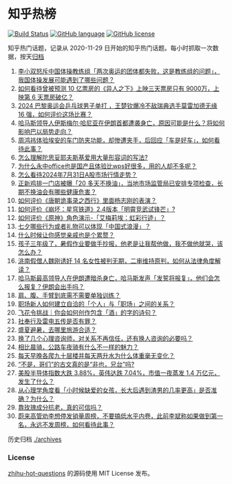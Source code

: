 # 知乎热榜
[![Build Status](https://github.com/ToWeLong/zhihu-hot-questions/workflows/CI/badge.svg)](https://github.com/ToWeLong/zhihu-hot-questions/actions)
[![GitHub language](https://img.shields.io/badge/language-golang-orange.svg)](https://golang.org/)
[![GitHub license](https://img.shields.io/github/license/ToWeLong/zhihu-hot-questions)](https://github.com/ToWeLong/zhihu-hot-questions/blob/main/LICENSE)

知乎热门话题，记录从 2020-11-29 日开始的知乎热门话题。每小时抓取一次数据，按天[归档](./archives)

<!-- BEGIN -->

1. [李小双怒斥中国体操教练组「两次奥运的团体都失败，这是教练组的问题」，我国体操发展可能遇到了哪些问题？](https://www.zhihu.com/question/662991271)
1. [如何看待曾被预测 10 亿票房的《异人之下》上映三天票房只有 9000万，上映第 6 天票房破亿？](https://www.zhihu.com/question/662961559)
1. [2024 巴黎奥运会乒乓球男子单打 ，王楚钦爆冷不敌瑞典选手莫雷加德无缘 16 强，如何评价这场比赛？](https://www.zhihu.com/question/663083499)
1. [哈马斯领导人伊斯梅尔·哈尼亚在伊朗首都遭袭身亡，原因可能是什么？将如何影响巴以局势走向？](https://www.zhihu.com/question/663066016)
1. [周鸿祎体验埃安的车门防夹功能，却惨遭夹手，后回应「车是好车」，如何看待此事？](https://www.zhihu.com/question/663015098)
1. [怎么理解陀思妥耶夫斯基爱用大量形容词的写法?](https://www.zhihu.com/question/662970351)
1. [为什么永中office也是国产且体验比wps好很多，用的人却不多呢？](https://www.zhihu.com/question/661412908)
1. [怎么看待2024年7月31日A股市场行情走势？](https://www.zhihu.com/question/663070265)
1. [正新鸡排一门店被曝「20 多天不换油」，当地市场监管局已安排专项检查，长期不换油会有哪些健康危害？](https://www.zhihu.com/question/663056126)
1. [如何评价《唐朝诡事录之西行》里面杨志刚的表演？](https://www.zhihu.com/question/662535931)
1. [如何评价《崩坏：星穹铁道》2.4版本「明霄竞武试锋芒」?](https://www.zhihu.com/question/663066785)
1. [如何评价《原神》角色演示-「艾梅莉埃：虹彩行迹」？](https://www.zhihu.com/question/663073764)
1. [七夕哪些行为或者礼物可以体现「中国式浪漫」？](https://www.zhihu.com/question/662470169)
1. [什么时候让你感觉亲戚也是个累赘？](https://www.zhihu.com/question/348261038)
1. [孩子三年级了，暑假作业要做手抄报，他老是让我帮他做，我不做他就哭，该怎么办？](https://www.zhihu.com/question/661164561)
1. [洮南假僧人魏刚诱奸 14 名女性被判无期，二审维持原判，如何从法律角度解读？](https://www.zhihu.com/question/662924659)
1. [哈马斯最高领导人在伊朗遭暗杀身亡，哈马斯发声「发誓将报复」，他们会怎么报复？伊朗会出手吗？](https://www.zhihu.com/question/663075313)
1. [肩、腹、手臂到底需不需要单独训练？](https://www.zhihu.com/question/662404537)
1. [职场新人如何建立自洽的「个人」与「职场」之间的关系？](https://www.zhihu.com/question/662639580)
1. [飞花令挑战｜你会如何创作包含「酒」的字的诗句？](https://www.zhihu.com/question/661835085)
1. [社奉行及雷电五传是否有罪？](https://www.zhihu.com/question/662702622)
1. [盛夏避暑，去哪里旅游合适？](https://www.zhihu.com/question/662292371)
1. [换了几个心理咨询师，对关系不再信任，还有换人咨询的必要吗？](https://www.zhihu.com/question/662590250)
1. [相比晨骑，公路车夜骑有什么不一样的魅力？](https://www.zhihu.com/question/661420760)
1. [每天早晚各爬九十层楼并每天两升水为什么体重毫无变化？](https://www.zhihu.com/question/662104724)
1. [“不是，哥们”的古文真的是“非也，兄台”吗?](https://www.zhihu.com/question/657648837)
1. [美股半导体指数大跌 3.88%，英伟达跌 7.04%，市值一夜蒸发 1.4 万亿元，发生了什么？](https://www.zhihu.com/question/663059771)
1. [从心理学角度看「小时候缺爱的女孩，长大后遇到渣男的几率更高」是否准确？为什么？](https://www.zhihu.com/question/662499403)
1. [靠玫瑰成分抗老，真的可信吗？](https://www.zhihu.com/question/574763161)
1. [蔚来高管劝李想停发销量周榜，不要搞低水平内卷，此前李斌称如果做到第一名，永远不发周榜，如何看待此事？](https://www.zhihu.com/question/662996839)

<!-- END -->

历史归档 [./archives](./archives)


### License
[zhihu-hot-questions](https://github.com/towelong/zhihu-hot-questions) 的源码使用 MIT License 发布。